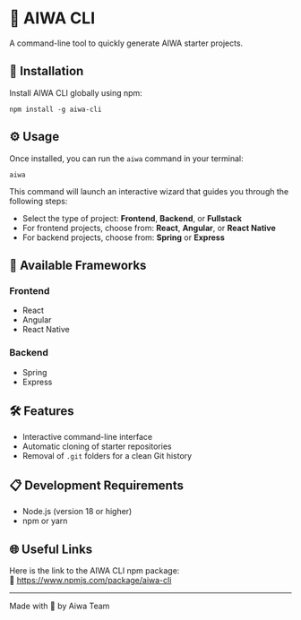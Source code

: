 <!DOCTYPE html>
<html lang="en">
<head>
  <meta charset="UTF-8">
</head>
<body>
  <h1>🚀 AIWA CLI</h1>
  <p>A command-line tool to quickly generate AIWA starter projects.</p>


  <h2>🧭 Installation</h2>
  <p>Install AIWA CLI globally using npm:</p>
  <pre><code>npm install -g aiwa-cli</code></pre>


  <h2>⚙️ Usage</h2>
  <p>Once installed, you can run the <code>aiwa</code> command in your terminal:</p>
  <pre><code>aiwa</code></pre>
  <p>This command will launch an interactive wizard that guides you through the following steps:</p>
  <ul>
    <li>Select the type of project: <strong>Frontend</strong>, <strong>Backend</strong>, or <strong>Fullstack</strong></li>
    <li>For frontend projects, choose from: <strong>React</strong>, <strong>Angular</strong>, or <strong>React Native</strong></li>
    <li>For backend projects, choose from: <strong>Spring</strong> or <strong>Express</strong></li>
  </ul>

  <h2>🧱 Available Frameworks</h2>
  <h3>Frontend</h3>
  <ul>
    <li>React</li>
    <li>Angular</li>
    <li>React Native</li>
  </ul>

  <h3>Backend</h3>
  <ul>
    <li>Spring</li>
    <li>Express</li>
  </ul>


  <h2>🛠 Features</h2>
  <ul>
    <li>Interactive command-line interface</li>
    <li>Automatic cloning of starter repositories</li>
    <li>Removal of <code>.git</code> folders for a clean Git history</li>
  </ul>


  <h2>📋 Development Requirements</h2>
  <ul>
    <li>Node.js (version 18 or higher)</li>
    <li>npm or yarn</li>
  </ul>

  <h2>🌐 Useful Links</h2>
  <p>
    Here is the link to the AIWA CLI npm package: <br>
    🔗 <a href="https://www.npmjs.com/package/aiwa-cli" target="_blank">https://www.npmjs.com/package/aiwa-cli</a>
  </p>
</body>
<hr/>
    <p>Made with 💙 by Aiwa Team</p>
</html>

